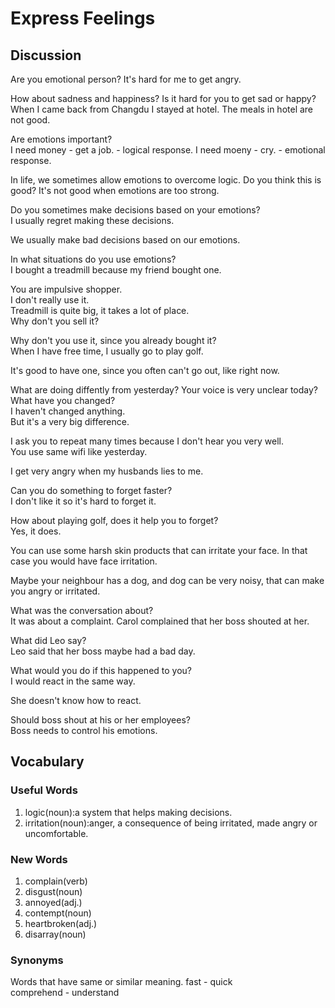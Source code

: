# Express Feelings
## Discussion
Are you emotional person?
It's hard for me to get angry.  

How about sadness and happiness? Is it hard for you to get sad or happy?  
When I came back from Changdu I stayed at hotel. The meals in hotel are not good.  

Are emotions important?  
I need money - get a job. - logical response.
I need moeny - cry. - emotional response.  

In life, we sometimes allow emotions to overcome logic. Do you think this is good? 
It's not good when emotions are too strong.  

Do you sometimes make decisions based on your emotions?  
I usually regret making these decisions.  

We usually make bad decisions based on our emotions. 

In what situations do you use emotions?  
I bought a treadmill because my friend bought one.  

You are impulsive shopper.  
I don't really use it.  
Treadmill is quite big, it takes a lot of place.  
Why don't you sell it?  

Why don't you use it, since you already bought it?  
When I have free time, I usually go to play golf.  

It's good to have one, since you often can't go out, like right now.  

What are doing diffently from yesterday? Your voice is very unclear today?  
What have you changed?  
I haven't changed anything.  
But it's a very big difference.  

I ask you to repeat many times because I don't hear you very well.  
You use same wifi like yesterday.  

I get very angry when my husbands lies to me.  

Can you do something to forget faster?  
I don't like it so it's hard to forget it.  

How about playing golf, does it help you to forget?  
Yes, it does.  

You can use some harsh skin products that can irritate your face. In that case you would have face irritation.  

Maybe your neighbour has a dog, and dog can be very noisy, that can make you angry or irritated.  

What was the conversation about?  
It was about a complaint. Carol complained that her boss shouted at her.  

What did Leo say?  
Leo said that her boss maybe had a bad day.  

What would you do if this happened to you?  
I would react in the same way.  

She doesn't know how to react.  

Should boss shout at his or her employees?  
Boss needs to control his emotions.  

## Vocabulary
### Useful Words
1. logic(noun):a system that helps making decisions.  
1. irritation(noun):anger, a consequence of being irritated, made angry or uncomfortable.

### New Words
1. complain(verb)
1. disgust(noun)
1. annoyed(adj.)
1. contempt(noun)
1. heartbroken(adj.)
1. disarray(noun)

### Synonyms
Words that have same or similar meaning.
fast - quick  
comprehend - understand  
